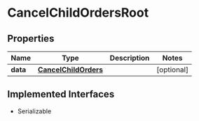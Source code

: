 

# CancelChildOrdersRoot


## Properties

Name | Type | Description | Notes
------------ | ------------- | ------------- | -------------
**data** | [**CancelChildOrders**](CancelChildOrders.md) |  |  [optional]


## Implemented Interfaces

* Serializable


